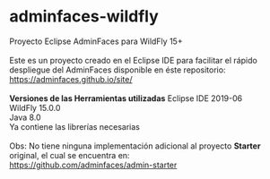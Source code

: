 # adminfaces-wildfly
Proyecto Eclipse AdminFaces para WildFly 15+
<br/>
<br/>
Este es un proyecto creado en el Eclipse IDE para facilitar el rápido despliegue del AdminFaces disponible en éste repositorio: <br/>
https://adminfaces.github.io/site/
<br/>
<br/>
**Versiones de las Herramientas utilizadas**
Eclipse IDE 2019-06<br/>
WildFly 15.0.0 <br/>
Java 8.0 <br/>
Ya contiene las librerías necesarias<br/>
<br/>
Obs: No tiene ninguna implementación adicional al proyecto **Starter** original, el cual se encuentra en: <br/>
https://github.com/adminfaces/admin-starter
